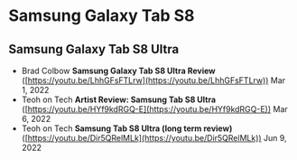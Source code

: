 # Samsung Galaxy Tab S8

## Samsung Galaxy Tab S8 Ultra

* Brad Colbow **Samsung Galaxy Tab S8 Ultra Review** ([https://youtu.be/LhhGFsFTLrw](https://youtu.be/LhhGFsFTLrw)) Mar 1, 2022
* Teoh on Tech **Artist Review: Samsung Tab S8 Ultra** ([https://youtu.be/HYf9kdRGQ-E](https://youtu.be/HYf9kdRGQ-E)) Mar 6, 2022
* Teoh on Tech **Samsung Tab S8 Ultra (long term review)** ([https://youtu.be/Dir5QRelMLk](https://youtu.be/Dir5QRelMLk)) Jun 9, 2022
